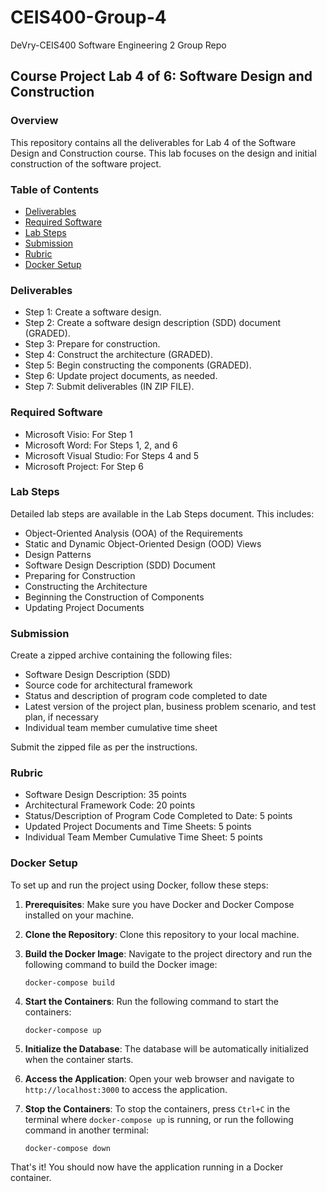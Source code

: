 # CEIS400-Group-4
DeVry-CEIS400 Software Engineering 2 Group Repo

## Course Project Lab 4 of 6: Software Design and Construction

### Overview
This repository contains all the deliverables for Lab 4 of the Software Design and Construction course. This lab focuses on the design and initial construction of the software project.

### Table of Contents
- [Deliverables](#deliverables)
- [Required Software](#required-software)
- [Lab Steps](#lab-steps)
- [Submission](#submission)
- [Rubric](#rubric)
- [Docker Setup](#docker-setup)

### Deliverables
- Step 1: Create a software design.
- Step 2: Create a software design description (SDD) document (GRADED).
- Step 3: Prepare for construction.
- Step 4: Construct the architecture (GRADED).
- Step 5: Begin constructing the components (GRADED).
- Step 6: Update project documents, as needed.
- Step 7: Submit deliverables (IN ZIP FILE).

### Required Software
- Microsoft Visio: For Step 1
- Microsoft Word: For Steps 1, 2, and 6
- Microsoft Visual Studio: For Steps 4 and 5
- Microsoft Project: For Step 6

### Lab Steps
Detailed lab steps are available in the Lab Steps document. This includes:
- Object-Oriented Analysis (OOA) of the Requirements
- Static and Dynamic Object-Oriented Design (OOD) Views
- Design Patterns
- Software Design Description (SDD) Document
- Preparing for Construction
- Constructing the Architecture
- Beginning the Construction of Components
- Updating Project Documents

### Submission
Create a zipped archive containing the following files:
- Software Design Description (SDD)
- Source code for architectural framework
- Status and description of program code completed to date
- Latest version of the project plan, business problem scenario, and test plan, if necessary
- Individual team member cumulative time sheet

Submit the zipped file as per the instructions.

### Rubric
- Software Design Description: 35 points
- Architectural Framework Code: 20 points
- Status/Description of Program Code Completed to Date: 5 points
- Updated Project Documents and Time Sheets: 5 points
- Individual Team Member Cumulative Time Sheet: 5 points

### Docker Setup
To set up and run the project using Docker, follow these steps:

1. **Prerequisites**: Make sure you have Docker and Docker Compose installed on your machine.

2. **Clone the Repository**: Clone this repository to your local machine.

3. **Build the Docker Image**: Navigate to the project directory and run the following command to build the Docker image:
    ```
    docker-compose build
    ```

4. **Start the Containers**: Run the following command to start the containers:
    ```
    docker-compose up
    ```

5. **Initialize the Database**: The database will be automatically initialized when the container starts.

6. **Access the Application**: Open your web browser and navigate to `http://localhost:3000` to access the application.

7. **Stop the Containers**: To stop the containers, press `Ctrl+C` in the terminal where `docker-compose up` is running, or run the following command in another terminal:
    ```
    docker-compose down
    ```

That's it! You should now have the application running in a Docker container.
